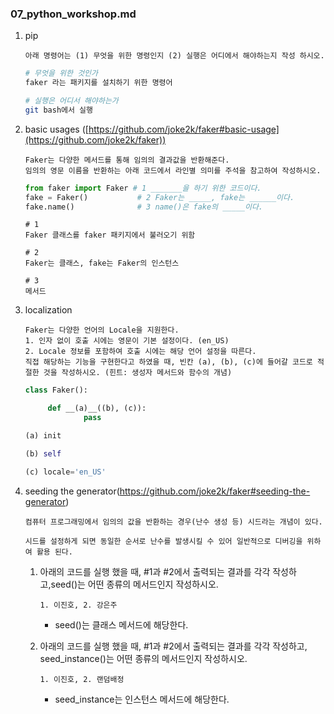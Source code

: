 ### 07_python_workshop.md

1. pip

   ```
   아래 명령어는 (1) 무엇을 위한 명령인지 (2) 실행은 어디에서 해야하는지 작성 하시오. 
   ```
   
   ```bash
   # 무엇을 위한 것인가
   faker 라는 패키지를 설치하기 위한 명령어
   
   # 실행은 어디서 해야하는가
   git bash에서 실행
   ```



2. basic usages ([https://github.com/joke2k/faker#basic-usage](https://github.com/joke2k/faker))

   ```
   Faker는 다양한 메서드를 통해 임의의 결과값을 반환해준다.
   임의의 영문 이름을 반환하는 아래 코드에서 라인별 의미를 주석을 참고하여 작성하시오.
   ```

   ```python
   from faker import Faker # 1 _______을 하기 위한 코드이다.
   fake = Faker()			# 2 Faker는 _____, fake는 ______이다.
   fake.name()				# 3 name()은 fake의 _____이다.
   ```

   ```
   # 1
   Faker 클래스를 faker 패키지에서 불러오기 위함
   
   # 2
   Faker는 클래스, fake는 Faker의 인스턴스
   
   # 3
   메서드
   ```

   

3. localization

   ```
   Faker는 다양한 언어의 Locale을 지원한다.
   1. 인자 없이 호출 시에는 영문이 기본 설정이다. (en_US)
   2. Locale 정보를 포함하여 호출 시에는 해당 언어 설정을 따른다.
   직접 해당하는 기능을 구현한다고 하였을 때, 빈칸 (a), (b), (c)에 들어갈 코드로 적절한 것을 작성하시오. (힌트: 생성자 메서드와 함수의 개념)
   
   ```

   ```python
   class Faker():
   
   		def __(a)__((b), (c)):
   				pass
   
   (a) init
   
   (b) self
   
   (c) locale='en_US'
   ```

   

4. seeding the generator(https://github.com/joke2k/faker#seeding-the-generator)
   
   ```
   컴퓨터 프로그래밍에서 임의의 값을 반환하는 경우(난수 생성 등) 시드라는 개념이 있다.
   
   시드를 설정하게 되면 동일한 순서로 난수를 발생시킬 수 있어 일반적으로 디버깅을 위하여 활용 된다.
   ```
   
   1. 아래의 코드를 실행 했을 때, #1과 #2에서 출력되는 결과를 각각 작성하고,seed()는 어떤 종류의 메서드인지 작성하시오.
   
      ```
      1. 이진호, 2. 강은주
      ```
   
      * seed()는 클래스 메서드에 해당한다.
   
   2. 아래의 코드를 실행 했을 때, #1과 #2에서 출력되는 결과를 각각 작성하고,  seed_instance()는 어떤 종류의 메서드인지 작성하시오.
   
      ```
      1. 이진호, 2. 랜덤배정
      ```
   
      * seed_instance는 인스턴스 메서드에 해당한다.

























